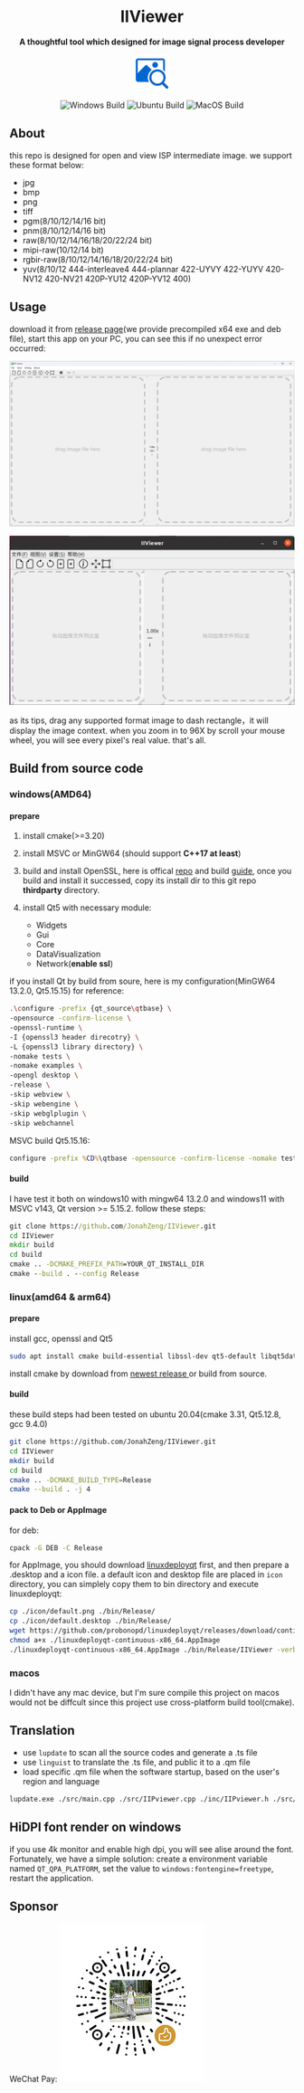 <h1 align="center">IIViewer</h1>
<p align="center">
    <strong>A thoughtful tool which designed for image signal process developer</strong>
</p>
<p align="center">
    <img src="./icon/64.png" alt="IIViewer icon" width="64"/>
</p>

<p align="center">
    <img src="https://github.com/JonahZeng/IIViewer/actions/workflows/cmake-windows-platform.yml/badge.svg?branch=main" alt="Windows Build"/>
    <img src="https://github.com/JonahZeng/IIViewer/actions/workflows/cmake-ubuntu-platform.yml/badge.svg?branch=main" alt="Ubuntu Build"/>
    <img src="https://github.com/JonahZeng/IIViewer/actions/workflows/cmake-macos-platform.yml/badge.svg?branch=main" alt="MacOS Build"/>
</p>

## About
this repo is designed for open and view ISP intermediate image. we support these format below:
- jpg
- bmp
- png
- tiff
- pgm(8/10/12/14/16 bit)
- pnm(8/10/12/14/16 bit)
- raw(8/10/12/14/16/18/20/22/24 bit)
- mipi-raw(10/12/14 bit)
- rgbir-raw(8/10/12/14/16/18/20/22/24 bit)
- yuv(8/10/12 444-interleave4 444-plannar 422-UYVY 422-YUYV 420-NV12 420-NV21 420P-YU12 420P-YV12 400)

## Usage
download it from [release page](https://github.com/JonahZeng/IIViewer/releases)(we provide precompiled x64 exe and deb file), start this app on your PC, you can see this if no unexpect error occurred:

![main-ui](./doc/image/main-ui.png)

![ubuntu-zh-ui](./doc/image/ubuntu-zh.png)

as its tips, drag any supported format image to dash rectangle，it will display the image context. when you zoom in to 96X by scroll your mouse wheel, you will see every pixel's real value.
that's all.

## Build from source code
### windows(AMD64)
#### prepare
1. install cmake(>=3.20)
2. install MSVC or MinGW64 (should support **C++17 at least**)
3. build and install OpenSSL, here is offical [repo](https://github.com/openssl/openssl) and build [guide](https://github.com/openssl/openssl/blob/master/NOTES-WINDOWS.md), once you build and install it successed, copy its install dir to this git repo **thirdparty** directory. 

4. install Qt5 with necessary module:
    - Widgets
    - Gui
    - Core 
    - DataVisualization
    - Network(**enable ssl**)

if you install Qt by build from soure, here is my configuration(MinGW64 13.2.0, Qt5.15.15) for reference:
```bash
.\configure -prefix {qt_source\qtbase} \
-opensource -confirm-license \
-openssl-runtime \
-I {openssl3 header direcotry} \
-L {openssl3 library directory} \
-nomake tests \
-nomake examples \
-opengl desktop \
-release \
-skip webview \
-skip webengine \
-skip webglplugin \
-skip webchannel 
```
MSVC build Qt5.15.16:
```bat
configure -prefix %CD%\qtbase -opensource -confirm-license -nomake tests -nomake examples -release -skip webview -skip webengine -skip webglplugin -skip webchannel -openssl-runtime -I {openssl3 header direcotry} -L {openssl3 library directory} -make-tool jom -platform win32-msvc
```
#### build
I have test it both on windows10 with mingw64 13.2.0 and windows11 with MSVC v143, Qt version >= 5.15.2.
follow these steps:
```bat
git clone https://github.com/JonahZeng/IIViewer.git
cd IIViewer
mkdir build
cd build
cmake .. -DCMAKE_PREFIX_PATH=YOUR_QT_INSTALL_DIR
cmake --build . --config Release
```

### linux(amd64 & arm64)
#### prepare
install gcc, openssl and Qt5 
```bash
sudo apt install cmake build-essential libssl-dev qt5-default libqt5datavisualization5-dev qttools5-dev-tools
```
install cmake by download from [newest release ](https://github.com/Kitware/CMake/releases) or build from source.
#### build
these build steps had been tested on ubuntu 20.04(cmake 3.31, Qt5.12.8, gcc 9.4.0)
```bash
git clone https://github.com/JonahZeng/IIViewer.git
cd IIViewer
mkdir build
cd build
cmake .. -DCMAKE_BUILD_TYPE=Release
cmake --build . -j 4
```
#### pack to Deb or AppImage
for deb:
```bash
cpack -G DEB -C Release
```
for AppImage, you should download [linuxdeployqt](https://github.com/probonopd/linuxdeployqt/releases) first, and then prepare a .desktop and a icon file. a default icon and desktop file are placed in `icon` directory, you can simplely copy them to bin directory and execute linuxdeployqt:
```bash
cp ./icon/default.png ./bin/Release/ 
cp ./icon/default.desktop ./bin/Release/ 
wget https://github.com/probonopd/linuxdeployqt/releases/download/continuous/linuxdeployqt-continuous-x86_64.AppImage
chmod a+x ./linuxdeployqt-continuous-x86_64.AppImage
./linuxdeployqt-continuous-x86_64.AppImage ./bin/Release/IIViewer -verbose=2 -bundle-non-qt-libs -appimage
```

### macos
I didn't have any mac device, but I'm sure compile this project on macos would not be diffcult since this project use cross-platform build tool(cmake).

## Translation
- use `lupdate` to scan all the source codes and generate a .ts file
- use `linguist` to translate the .ts file, and public it to a .qm file
- load specific .qm file when the software startup, based on the user's region and language
```bash
lupdate.exe ./src/main.cpp ./src/IIPviewer.cpp ./inc/IIPviewer.h ./src/AboutDlg.cpp ./inc/AboutDlg.h  ./src/ImageWidget.cpp ./inc/ImageWidget.h ./src/RawFileInfoDlg.cpp ./inc/RawFileInfoDlg.h ./src/IIPviewer_ui.cpp ./inc/IIPviewer_ui.h ./src/YuvFileInfoDlg.cpp ./inc/YuvFileInfoDlg.h ./src/DataVisualDlg.cpp ./inc/DataVisualDlg.h ./inc/resource.h ./inc/config.h ./inc/AppSetting.h ./src/AppSetting.cpp ./src/IIPOptionDialog.cpp ./inc/IIPOptionDialog.h ./inc/RawFileInfoDlg.ui ./inc/IIPOptionDialog.ui ./inc/YuvFileInfoDlg.ui -ts ./translations/IIViewer_zh.ts
```

## HiDPI font render on windows
if you use 4k monitor and enable high dpi, you will see alise around the font. Fortunately, we have a simple solution:
create a environment variable named `QT_QPA_PLATFORM`, set the value to `windows:fontengine=freetype`, restart the application.

## Sponsor
WeChat Pay:
![sponsor](./doc/image/sponsor.png)
